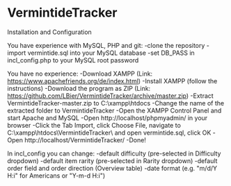 # VermintideTracker

Installation and Configuration

You have experience with MySQL, PHP and git:
-clone the repository
-import vermintide.sql into your MySQL database
-set DB_PASS in incl_config.php to your MySQL root password

You have no experience:
-Download XAMPP (Link: https://www.apachefriends.org/de/index.html)
-Install XAMPP (follow the instructions)
-Download the program as ZIP (Link: https://github.com/LBier/VermintideTracker/archive/master.zip)
-Extract VermintideTracker-master.zip to C:\xampp\htdocs
-Change the name of the extracted folder to VermintideTracker
-Open the XAMPP Control Panel and start Apache and MySQL
-Open http://localhost/phpmyadmin/ in your browser
-Click the Tab Import, click Choose File, navigate to C:\xampp\htdocs\VermintideTracker\ and open vermintide.sql, click OK
-Open http://localhost/VermintideTracker/
-Done!

In incl_config you can change:
-default difficulty (pre-selected in Difficulty dropdown)
-default item rarity (pre-selected in Rarity dropdown)
-default order field and order direction (Overview table)
-date format (e.g. "m/d/Y H:i" for Americans or "Y-m-d H:i")
